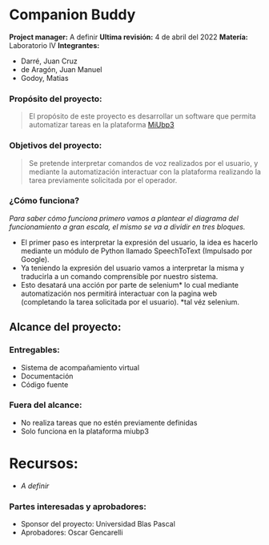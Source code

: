 # Companion Buddy
**Project manager:** A definir
**Ultima revisión:** 4 de abril del 2022
**Matería:** Laboratorio IV
**Integrantes:** 
- Darré, Juan Cruz
- de Aragón, Juan Manuel
- Godoy, Matias

### Propósito del proyecto: 
> El propósito de este proyecto es desarrollar un software que permita automatizar tareas en la plataforma [MiUbp3](https://miubp3.ubp.edu.ar/main)
### Objetivos del proyecto: 
>Se pretende interpretar comandos de voz realizados por el usuario, y mediante la automatización interactuar con la plataforma realizando la tarea previamente solicitada por el operador.
### ¿Cómo funciona?
_Para saber cómo funciona primero vamos a plantear el diagrama del funcionamiento a gran escala, el mismo se va a dividir en tres bloques._
- El primer paso es interpretar la expresión del usuario, la idea es hacerlo mediante un módulo de Python llamado SpeechToText (Impulsado por Google).
- Ya teniendo la expresión del usuario vamos a interpretar la misma y traducirla a un comando comprensible por nuestro sistema. 
- Esto desatará una acción por parte de selenium* lo cual mediante automatización nos permitirá interactuar con la pagina web (completando la tarea solicitada por el usuario).
*tal véz selenium.


## Alcance del proyecto:
### Entregables:
- Sistema de acompañamiento virtual
- Documentación
- Código fuente
### Fuera del alcance:
- No realiza tareas que no estén previamente definidas
- Solo funciona en la plataforma miubp3
# Recursos:
- _A definir_
### Partes interesadas y aprobadores:
- Sponsor del proyecto: Universidad Blas Pascal
- Aprobadores: Oscar Gencarelli



